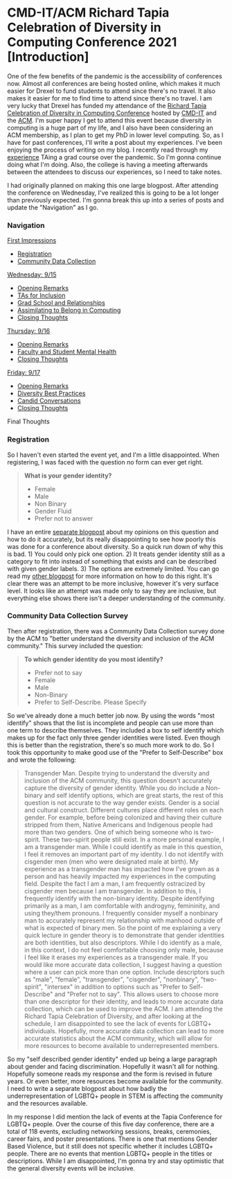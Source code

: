 # CMD-IT/ACM Richard Tapia Celebration of Diversity in Computing Conference 2021 \[Introduction\]

One of the few benefits of the pandemic is the accessibility of conferences now.
Almost all conferences are being hosted online, which makes it much easier for
Drexel to fund students to attend since there's no travel. It also makes it
easier for me to find time to attend since there's no travel. I am very lucky
that Drexel has funded my attendance of the
[Richard Tapia Celebration of Diversity in Computing Conference](https://tapiaconference.cmd-it.org/)
hosted by [CMD-IT](https://cmd-it.org/) and the [ACM](https://www.acm.org/).
I'm super happy I get to attend this event because diversity in computing is a
huge part of my life, and I also have been considering an ACM membership, as I
plan to get my PhD in lower level computing. So, as I have for past conferences,
I'll write a post about my experiences. I've been enjoying the process of
writing on my blog. I recently read through my [experience](2020-06-16_570.html)
TAing a grad course over the pandemic. So I'm gonna continue doing what I'm
doing. Also, the college is having a meeting afterwards between the attendees to
discuss our experiences, so I need to take notes.

I had originally planned on making this one large blogpost. After attending the
conference on Wednesday, I've realized this is going to be a lot longer than
previously expected. I'm gonna break this up into a series of posts and update
the "Navigation" as I go.

<h3 class="pr">Navigation</h3>

<span class="pi">[First Impressions](2021-09-15_tapiaintro.html)</span>

- [Registration](2021-09-15_tapiaintro.html#reg)
- [Community Data Collection](2021-09-15_tapiaintro.html#cdc)

[Wednesday: 9/15](2021-09-15_tapiawed.html)

- [Opening Remarks](2021-09-15_tapiawed.html#or)
- [TAs for Inclusion](2021-09-15_tapiawed.html#ta)
- [Grad School and Relationships](2021-09-15_tapiawed.html#gr)
- [Assimilating to Belong in Computing](2021-09-15_tapiawed.html#as)
- [Closing Thoughts](2021-09-15_tapiawed.html#ct)

[Thursday: 9/16](2021-09-16_tapiathurs.html)

- [Opening Remarks](2021-09-16_tapiathurs.html#or)
- [Faculty and Student Mental Health](2021-09-16_tapiathurs.html#mh)
- [Closing Thoughts](2021-09-16_tapiathurs.html#ct)

[Friday: 9/17](2021-09-17_tapiafri.html)

- [Opening Remarks](2021-09-17_tapiafri.html#or)
- [Diversity Best Practices](2021-09-17_tapiafri.html#bp)
- [Candid Conversations](2021-09-17_tapiafri.html#cc)
- [Closing Thoughts](2021-09-17_tapiafri.html#ct)

Final Thoughts


<h3 class="po" id="reg">Registration</h3>

So I haven't even started the event yet, and I'm a little disappointed. When
registering, I was faced with the question no form can ever get right.

> **What is your gender identity?**
>
> - Female
> - Male
> - Non Binary
> - Gender Fluid
> - Prefer not to answer

I have an entire [separate blogpost](2021-09-12_identitydata.html) about my
opinions on this question and how to do it accurately, but its really
disappointing to see how poorly this was done for a conference about diversity.
So a quick run down of why this is bad. 1) You could only pick one option. 2) It
treats gender identity still as a category to fit into instead of something that
exists and can be described with given gender labels. 3) The options are
extremely limited. You can go read my
[other blogpost](2021-09-12_identitydata.html) for more information on how to do
this right. It's clear there was an attempt to be more inclusive, however it's
very surface level. It looks like an attempt was made only to say they are
inclusive, but everything else shows there isn't a deeper understanding of the
community.


<h3 class="py" id="cdc">Community Data Collection Survey</h3>

Then after registration, there was a Community Data Collection survey done by
the ACM to "better understand the diversity and inclusion of the ACM community."
This survey included the question:

> **To which gender identity do you most identify?**
>
> - Prefer not to say
> - Female
> - Male
> - Non-Binary
> - Prefer to Self-Describe. Please Specify

So we've already done a much better job now. By using the words "most identify"
shows that the list is incomplete and people can use more than one term to
describe themselves. They included a box to self identify which makes up for the
fact only three gender identities were listed. Even though this is better than
the registration, there's so much more work to do. So I took this opportunity to
make good use of the "Prefer to Self-Describe" box and wrote the following:

> Transgender Man. Despite trying to understand the diversity and inclusion of
> the ACM community, this question doesn't accurately capture the diversity of
> gender identity. While you do include a Non-binary and self identify options,
> which are great starts, the rest of this question is not accurate to the way
> gender exists. Gender is a social and cultural construct. Different cultures
> place different roles on each gender. For example, before being colonized and
> having their culture stripped from them, Native Americans and Indigenous
> people had more than two genders. One of which being someone who is
> two-spirit. These two-spirit people still exist. In a more personal example,
> I am a transgender man. While I could identify as male in this question, I
> feel it removes an important part of my identity. I do not identify with 
> cisgender men (men who were designated male at birth). My experience as a
> transgender man has impacted how I've grown as a person and has heavily
> impacted my experiences in the computing field. Despite the fact I am a man, I
> am frequently ostracized by cisgender men because I am transgender. In
> addition to this, I frequently identify with the non-binary identity. Despite
> identifying primarily as a man, I am comfortable with androgyny, femininity,
> and using they/them pronouns. I frequently consider myself a nonbinary man to
> accurately represent my relationship with manhood outside of what is expected
> of binary men. So the point of me explaining a very quick lecture in gender
> theory is to demonstrate that gender identities are both identities, but also
> descriptors. While I do identify as a male, in this context, I do not feel
> comfortable choosing only male, because I feel like it erases my experiences
> as a transgender male. If you would like more accurate data collection, I
> suggest having a question where a user can pick more than one option. Include
> descriptors such as "male", "female", "transgender", "cisgender", "nonbinary",
> "two-spirit", "intersex" in addition to options such as "Prefer to
> Self-Describe" and "Prefer not to say". This allows users to choose more than
> one descriptor for their identity, and leads to more accurate data collection,
> which can be used to improve the ACM. I am attending the Richard Tapia
> Celebration of Diversity, and after looking at the schedule, I am disappointed
> to see the lack of events for LGBTQ+ individuals. Hopefully, more accurate
> data collection can lead to more accurate statistics about the ACM community,
> which will allow for more resources to become available to underrepresented
> members.

So my "self described gender identity" ended up being a large paragraph about
gender and facing discrimination. Hopefully it wasn't all for nothing. Hopefully
someone reads my response and the form is revised in future years. Or even
better, more resources become available for the community. I need to write a
separate blogpost about how badly the underrepresentation of LGBTQ+ people in
STEM is affecting the community and the resources available.

In my response I did mention the lack of events at the Tapia Conference for
LGBTQ+ people. Over the course of this five day conference, there are a total of
118 events, excluding networking sessions, breaks, ceremonies, career fairs, and
poster presentations. There is one that mentions Gender Based Violence, but it
still does not specific whether it includes LGBTQ+ people. There are no events
that mention LGBTQ+ people in the titles or descriptions. While I am
disappointed, I'm gonna try and stay optimistic that the general diversity
events will be inclusive.

